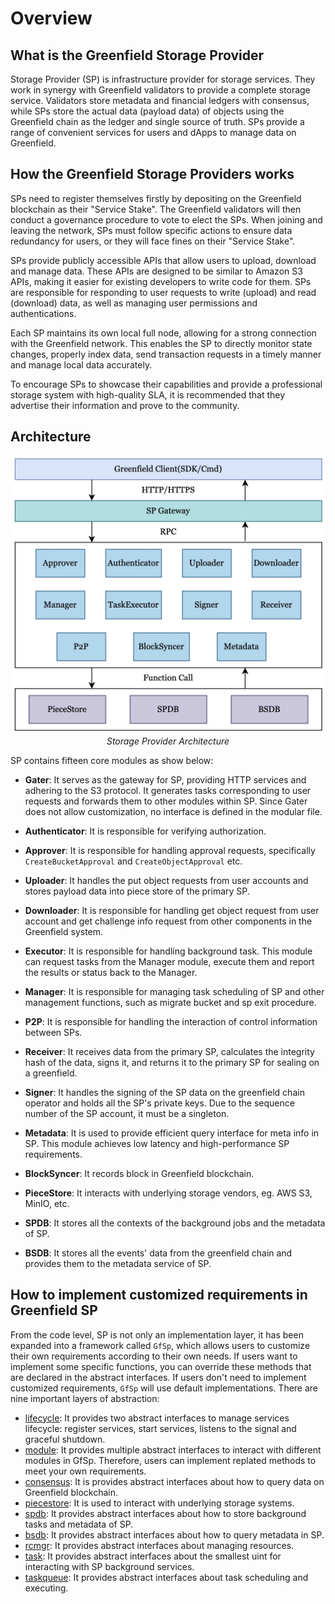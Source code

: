 # Overview

## What is the Greenfield Storage Provider

Storage Provider (SP) is infrastructure provider for storage services. They work in synergy with Greenfield validators
to provide a complete storage service. Validators store metadata and financial ledgers with consensus, while SPs store
the actual data (payload data) of objects using the Greenfield chain as the ledger and single source of truth. SPs provide
a range of convenient services for users and dApps to manage data on Greenfield.

## How the Greenfield Storage Providers works

SPs need to register themselves firstly by depositing on the Greenfield blockchain as their "Service Stake". The Greenfield
validators will then conduct a governance procedure to vote to elect the SPs. When joining and leaving the network, SPs
must follow specific actions to ensure data redundancy for users, or they will face fines on their "Service Stake".

SPs provide publicly accessible APIs that allow users to upload, download and manage data. These APIs are designed to be
similar to Amazon S3 APIs, making it easier for existing developers to write code for them. SPs are responsible for 
responding to user requests to write (upload) and read (download) data, as well as managing user permissions and authentications.

Each SP maintains its own local full node, allowing for a strong connection with the Greenfield network. This enables the
SP to directly monitor state changes, properly index data, send transaction requests in a timely manner and manage local data accurately.

To encourage SPs to showcase their capabilities and provide a professional storage system with high-quality SLA, it is
recommended that they advertise their information and prove to the community.

## Architecture

<div align=center><img src="../asset/01-sp_arch.jpg" alt="architecture.png" width="500"/></div>
<div align="center"><i>Storage Provider Architecture</i></div>

SP contains fifteen core modules as show below:

- **Gater**: It serves as the gateway for SP, providing HTTP services and adhering to the S3 protocol. It generates tasks
corresponding to user requests and forwards them to other modules within SP. Since Gater does not allow customization,
no interface is defined in the modular file.

- **Authenticator**: It is responsible for verifying authorization.

- **Approver**: It is responsible for handling approval requests, specifically `CreateBucketApproval` and `CreateObjectApproval` etc.

- **Uploader**: It handles the put object requests from user accounts and stores payload data into piece store of the primary SP.

- **Downloader**: It is responsible for handling get object request from user account and get challenge info request from other components in the Greenfield system.

- **Executor**: It is responsible for handling background task. This module can request tasks from the Manager module, execute them and report the results or status back to the Manager.

- **Manager**: It is responsible for managing task scheduling of SP and other management functions, such as migrate bucket and sp exit procedure.

- **P2P**: It is responsible for handling the interaction of control information between SPs.

- **Receiver**: It receives data from the primary SP, calculates the integrity hash of the data, signs it, and returns it to the primary SP for sealing on a greenfield.

- **Signer**: It handles the signing of the SP data on the greenfield chain operator and holds all the SP's private keys. Due to the sequence number of the SP account, it must be a singleton.

- **Metadata**: It is used to provide efficient query interface for meta info in SP. This module achieves low latency and high-performance SP requirements.

- **BlockSyncer**: It records block in Greenfield blockchain.

- **PieceStore**: It interacts with underlying storage vendors, eg. AWS S3, MinIO, etc.

- **SPDB**: It stores all the contexts of the background jobs and the metadata of SP.

- **BSDB**: It stores all the events' data from the greenfield chain and provides them to the metadata service of SP.

## How to implement customized requirements in Greenfield SP

From the code level, SP is not only an implementation layer, it has been expanded into a framework called `GfSp`, which allows users to customize their own requirements according to their own needs. If users want to implement some specific functions, you can override these methods that are declared in the abstract interfaces. If users don't need to implement customized requirements, `GfSp` will use default implementations. There are nine important layers of abstraction:

- [lifecycle](https://github.com/bnb-chain/greenfield-storage-provider/tree/master/core/lifecycle): It provides two abstract interfaces to manage services lifecycle: register services, start services, listens to the signal and graceful shutdown.
- [module](https://github.com/bnb-chain/greenfield-storage-provider/tree/master/core/module): It provides multiple abstract interfaces to interact with different modules in GfSp. Therefore, users can implement replated methods to meet your own requirements. 
- [consensus](https://github.com/bnb-chain/greenfield-storage-provider/tree/master/core/consensus): It is provides abstract interfaces about how to query data on Greenfield blockchain.
- [piecestore](https://github.com/bnb-chain/greenfield-storage-provider/tree/master/core/piecestore): It is used to interact with underlying storage systems.
- [spdb](https://github.com/bnb-chain/greenfield-storage-provider/tree/master/core/spdb): It provides abstract interfaces about how to store background tasks and metadata of SP.
- [bsdb](https://github.com/bnb-chain/greenfield-storage-provider/blob/master/core/bsdb): It provides abstract interfaces about how to query metadata in SP.
- [rcmgr](https://github.com/bnb-chain/greenfield-storage-provider/tree/master/core/rcmgr): It provides abstract interfaces about managing resources.
- [task](https://github.com/bnb-chain/greenfield-storage-provider/tree/master/core/task): It provides abstract interfaces about the smallest uint for interacting with SP background services.
- [taskqueue](https://github.com/bnb-chain/greenfield-storage-provider/tree/master/core/taskqueue): It provides abstract interfaces about task scheduling and executing.
